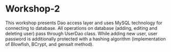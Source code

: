 # Workshop-2
This workshop presents Dao access layer and uses MySQL technology for connecting to database. All operations on database (adding, editing and deleting user) pass through UserDao class. 
While adding new user, user password is additionally protected with a hashing algorithm (implementation of Blowfish, BCrypt, and gensalt method).
